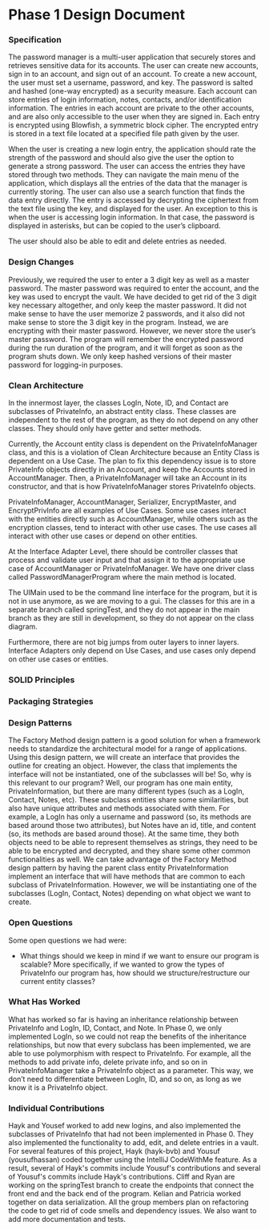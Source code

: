 
# Phase 1 Design Document

### Specification

The password manager is a multi-user application that securely stores and retrieves sensitive data for its accounts. The user can create new accounts, sign in to an account, and sign out of an account. To create a new account, the user must set a username, password, and key. The password is salted and hashed (one-way encrypted) as a security measure. Each account can store entries of login information, notes, contacts, and/or identification information. The entries in each account are private to the other accounts, and are also only accessible to the user when they are signed in. Each entry is encrypted using Blowfish, a symmetric block cipher. The encrypted entry is stored in a text file located at a specified file path given by the user.

When the user is creating a new login entry, the application should rate the strength of the password and should also give the user the option to generate a strong password.
The user can access the entries they have stored through two methods. They can navigate the main menu of the application, which displays all the entries of the data that the manager is currently storing. The user can also use a search function that finds the data entry directly. The entry is accessed by decrypting the ciphertext from the text file using the key, and displayed for the user. An exception to this is when the user is accessing login information. In that case, the password is displayed in asterisks, but can be copied to the user’s clipboard.

The user should also be able to edit and delete entries as needed.

### Design Changes

Previously, we required the user to enter a 3 digit key as well as a master password. The master password was required to enter the account, and the key was used to encrypt the vault. We have decided to get rid of the 3 digit key necessary altogether, and only keep the master password. It did not make sense to have the user memorize 2 passwords, and it also did not make sense to store the 3 digit key in the program. Instead, we are encrypting with their master password. However, we never store the user’s master password. The program will remember the encrypted password during the run duration of the program, and it will forget as soon as the program shuts down. We only keep hashed versions of their master password for logging-in purposes.

### Clean Architecture

In the innermost layer, the classes LogIn, Note, ID, and Contact are subclasses of PrivateInfo, an abstract entity class.  These classes are independent to the rest of the program, as they do not depend on any other classes. They should only have getter and setter methods. 

Currently, the Account entity class is dependent on the PrivateInfoManager class, and this is a violation of Clean Architecture because an Entity Class is dependent on a Use Case. The plan to fix this dependency issue is to store PrivateInfo objects directly in an Account, and keep the Accounts stored in AccountManager. Then, a PrivateInfoManager will take an Account in its constructor, and that is how PrivateInfoManager stores PrivateInfo objects. 

PrivateInfoManager, AccountManager, Serializer, EncryptMaster, and EncryptPrivInfo are all examples of Use Cases. Some use cases interact with the entities directly such as AccountManager, while others such as the encryption classes, tend to interact with other use cases. The use cases all interact with other use cases or depend on other entities. 

At the Interface Adapter Level, there should be controller classes that process and validate user input and that assign it to the appropriate use case of AccountManager or PrivateInfoManager. We have one driver class called PasswordManagerProgram where the main method is located. 

The UIMain used to be the command line interface for the program, but it is not in use anymore, as we are moving to a gui. The classes for this are in a separate branch called springTest, and they do not appear in the main branch as they are still in development, so they do not appear on the class diagram. 

Furthermore, there are not big jumps from outer layers to inner layers. Interface Adapters only depend on Use Cases, and use cases only depend on other use cases or entities. 

### SOLID Principles

### Packaging Strategies


### Design Patterns
The Factory Method design pattern is a good solution for when a framework needs to standardize the architectural model for a range of applications. Using this design pattern, we will create an interface that provides the outline for creating an object. However, the class that implements the interface will not be instantiated, one of the subclasses will be!
So, why is this relevant to our program? Well, our program has one main entity, PrivateInformation, but there are many different types (such as a LogIn, Contact, Notes, etc). These subclass entities share some similarities, but also have unique attributes and methods associated with them. For example, a LogIn has only a username and password (so, its methods are based around those two attributes), but Notes have an id, title, and content (so, its methods are based around those). At the same time, they both objects need to be able to represent themselves as strings, they need to be able to be encrypted and decrypted, and they share some other common functionalities as well.
We can take advantage of the Factory Method design pattern by having the parent class entity PrivateInformation implement an interface that will have methods that are common to each subclass of PrivateInformation. However, we will be instantiating one of the subclasses (LogIn, Contact, Notes) depending on what object we want to create.


### Open Questions
Some open questions we had were:
- What things should we keep in mind if we want to ensure our program is scalable? More specifically, if we wanted to grow the types of PrivateInfo our program has, how should we structure/restructure our current entity classes?

### What Has Worked

What has worked so far is having an inheritance relationship between PrivateInfo and LogIn, ID, Contact, and Note. In Phase 0, we only implemented LogIn, so we could not reap the benefits of the inheritance relationships, but now that every subclass has been implemented, we are able to use polymorphism with respect to PrivateInfo. For example, all the methods to add private info, delete private info, and so on in PrivateInfoManager take a PrivateInfo object as a parameter. This way, we don’t need to differentiate between LogIn, ID, and so on, as long as we know it is a PrivateInfo object. 

### Individual Contributions

Hayk and Yousef worked to add new logins, and also implemented the subclasses of PrivateInfo that had not been implemented in Phase 0. They also implemented the functionality to add, edit, and delete entries in a vault. For several features of this project, Hayk (hayk-bvb) and Yousuf (yousufhassan) coded together using the IntelliJ CodeWithMe feature. As a result, several of Hayk's commits include Yousuf's contributions and several of Yousuf's commits include Hayk's contributions. Cliff and Ryan are working on the springTest branch to create the endpoints that connect the front end and the back end of the program. Kelian and Patricia worked together on data serialization. All the group members plan on refactoring the code to get rid of code smells and dependency issues. We also want to add more documentation and tests. 


